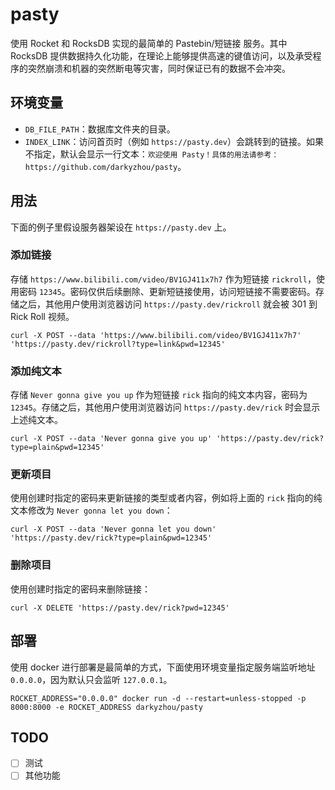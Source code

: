 # pasty

使用 Rocket 和 RocksDB 实现的最简单的 Pastebin/短链接 服务。其中 RocksDB 提供数据持久化功能，在理论上能够提供高速的键值访问，以及承受程序的突然崩溃和机器的突然断电等灾害，同时保证已有的数据不会冲突。

## 环境变量

- `DB_FILE_PATH`：数据库文件夹的目录。
- `INDEX_LINK`：访问首页时（例如 `https://pasty.dev`）会跳转到的链接。如果不指定，默认会显示一行文本：`欢迎使用 Pasty！具体的用法请参考：https://github.com/darkyzhou/pasty`。

## 用法

下面的例子里假设服务器架设在 `https://pasty.dev` 上。

### 添加链接

存储 `https://www.bilibili.com/video/BV1GJ411x7h7` 作为短链接 `rickroll`，使用密码 `12345`。密码仅供后续删除、更新短链接使用，访问短链接不需要密码。存储之后，其他用户使用浏览器访问 `https://pasty.dev/rickroll` 就会被 301 到 Rick Roll 视频。

```
curl -X POST --data 'https://www.bilibili.com/video/BV1GJ411x7h7' 'https://pasty.dev/rickroll?type=link&pwd=12345'
```

### 添加纯文本

存储 `Never gonna give you up` 作为短链接 `rick` 指向的纯文本内容，密码为 `12345`。存储之后，其他用户使用浏览器访问 `https://pasty.dev/rick` 时会显示上述纯文本。

```
curl -X POST --data 'Never gonna give you up' 'https://pasty.dev/rick?type=plain&pwd=12345'
```

### 更新项目

使用创建时指定的密码来更新链接的类型或者内容，例如将上面的 `rick` 指向的纯文本修改为 `Never gonna let you down`：

```
curl -X POST --data 'Never gonna let you down' 'https://pasty.dev/rick?type=plain&pwd=12345'
```

### 删除项目

使用创建时指定的密码来删除链接：

```
curl -X DELETE 'https://pasty.dev/rick?pwd=12345'
```

## 部署

使用 docker 进行部署是最简单的方式，下面使用环境变量指定服务端监听地址 `0.0.0.0`，因为默认只会监听 `127.0.0.1`。

```
ROCKET_ADDRESS="0.0.0.0" docker run -d --restart=unless-stopped -p 8000:8000 -e ROCKET_ADDRESS darkyzhou/pasty
```

## TODO

- [ ] 测试
- [ ] 其他功能
